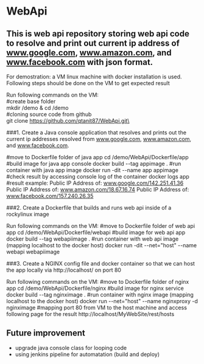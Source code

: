 # WebApi

## This is web api repository storing web api code to resolve and print out current ip address of www.google.com, www.amazon.com, and www.facebook.com with json format.

For demostration: a VM linux machine with docker installation is used. Following steps should be done on the VM to get expected result

Run following commands on the VM:\
#create base folder\
mkdir /demo & cd /demo\
#cloning source code from github\
git clone https://github.com/qtanit87/WebApi.git\

###1. Create a Java console application that resolves and prints out the current ip addresses resolved from www.google.com, www.amazon.com, and www.facebook.com.

#move to Dockerfile folder of java app
cd /demo/WebApi/Dockerfile/app
#build image for java app console
docker build --tag appimage .
#run container with java app image
docker run -dit --name app appimage
#check result by accessing console log of the container
docker logs app
#result example:
Public IP Address of: www.google.com/142.251.41.36
Public IP Address of: www.amazon.com/18.67.16.74
Public IP Address of: www.facebook.com/157.240.26.35

###2. Create a Dockerfile that builds and runs web api inside of a rockylinux image

Run following commands on the VM:
#move to Dockerfile folder of web api app
cd /demo/WebApi/Dockerfile/webapi
#build image for web api app
docker build --tag webapiimage .
#run container with web api image (mapping localhost to the docker host)
docker run -dit --net="host" --name webapi webapiimage

###3. Create a NGINX config file and docker container so that we can host the app locally via http://localhost/ on port 80

Run following commands on the VM:
#move to Dockerfile folder of nginx app
cd /demo/WebApi/Dockerfile/nginx
#build image for nginx service
docker build --tag nginximage .
#run container with nginx image (mapping localhost to the docker host)
docker run --net="host" --name nginxproxy  -d nginximage
#mapping port 80 from VM to the host machine and access following page for the result
http://localhost/MyWebSite/rest/hosts

## Future improvement
- upgrade java console class for looping code
- using jenkins pipeline for automatation (build and deploy)

